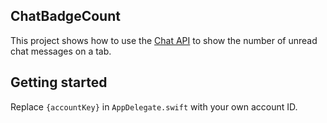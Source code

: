 ## ChatBadgeCount

This project shows how to use the [Chat API](https://developer.zendesk.com/embeddables/docs/ios-chat-sdk/sessionapi) to show the number of unread chat messages on a tab.

## Getting started

Replace `{accountKey}` in `AppDelegate.swift` with your own account ID.
